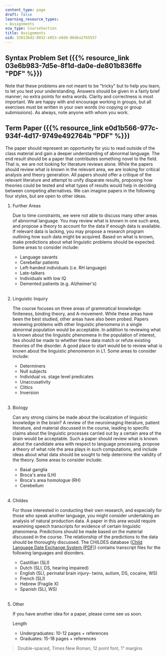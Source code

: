```yaml
---
content_type: page
draft: false
learning_resource_types:
- Assignments
ocw_type: CourseSection
title: Assignments
uid: 32813bd2-8032-e053-e9dd-06dba2765557
---
```

## Syntax Problem Set ({{% resource_link 03e6b983-7d5e-8f1d-da0e-de801b836ffe "PDF" %}})

Note that these problems are not meant to be "tricky" but to help you learn, to let you test your understanding. Answers should be given in a fairly brief manner; no extra points for extra words. Clarity and correctness is most important. We are happy with and encourage working in groups, but all exercises must be written in your own words (no copying or group submissions). As always, note anyone with whom you work.

## Term Paper ({{% resource_link e0d1b566-977c-934f-4d17-9749e492764b "PDF" %}})

The paper should represent an opportunity for you to read outside of the class material and gain a deeper understanding of abnormal language. The end result should be a paper that contributes something novel to the field. That is, we are not looking for literature reviews alone. While the papers should review what is known in the relevant area, we are looking for critical analysis and theory generation. All papers should offer a critique of the relevant literature and attempt to unify disparate results, proposing how theories could be tested and what types of results would help in deciding between competing alternatives. We can imagine papers in the following four styles, but are open to other ideas.

1. Further Areas  
      
    Due to time constraints, we were not able to discuss many other areas of abnormal language. You may review what is known in one such area, and propose a theory to account for the data if enough data is available. If relevant data is lacking, you may propose a research program outlining how such data might be acquired. Based on what is known, make predictions about what linguistic problems should be expected. Some areas to consider include:   
    - Language savants
    - Cerebellar patients
    - Left-handed individuals (i.e. RH language)
    - Late-talkers
    - Individuals with low IQ
    - Demented patients (e.g. Alzheimer's)  
         
2. Linguistic Inquiry   
      
    The course focuses on three areas of grammatical knowledge: finiteness, binding theory, and A-movement. While these areas have been the best studied, other areas have also been probed. Papers reviewing problems with other linguistic phenomena in a single abnormal population would be acceptable. In addition to reviewing what is known about the linguistic phenomena in the population of interest, ties should be made to whether these data match or refute existing theories of the disorder. A good place to start would be to review what is known about the linguistic phenomenon in L1. Some areas to consider include:   
      
    - Determiners
    - Null subjects
    - Individual vs. stage level predicates
    - Unaccusativity
    - Clitics
    - Inversion  
         
3. Biology   
      
    Can any strong claims be made about the localization of linguistic knowledge in the brain? A review of the neuroimaging literature, patient literature, and material discussed in the course, leading to specific claims about the linguistic processes carried out by a certain area of the brain would be acceptable. Such a paper should review what is known about the candidate area with respect to language processing, propose a theory of what role the area plays in such computations, and include ideas about what data should be sought to help determine the validity of the theory. Some areas to consider include:   
      
    - Basal ganglia
    - Broca's area (LH)
    - Broca's area homologue (RH)
    - Cerebellum  
         
4. Childes   
      
    For those interested in conducting their own research, and especially for those who speak another language, you might consider undertaking an analysis of natural production data. A paper in this area would require examining speech transcripts for evidence of certain linguistic phenomena. Predictions should be made based on the material discussed in the course. The relationship of the predictions to the data should be thoroughly discussed. The CHILDES database ([Child Language Date Exchange System (PDF)](http://www.cnts.ua.ac.be/~gillis/pdf/2014_CHILDES.pdf)) contains transcript files for the following languages and disorders.   
      
    - Castillian (SLI)
    - Dutch (SLI, DS, hearing impaired)
    - English (SLI, perinatal brain injury- twins, autism, DS, cocaine, WS)
    - French (SLI)
    - Hebrew (Fragile X)
    - Spanish (SLI, WS)  
         
5. Other   
      
    If you have another idea for a paper, please come see us soon.   
      
    Length   
      
    - Undergraduates: 10-12 pages + references
    - Graduates: 15-18 pages + references

> Double-spaced, Times New Roman, 12 point font, 1" margins